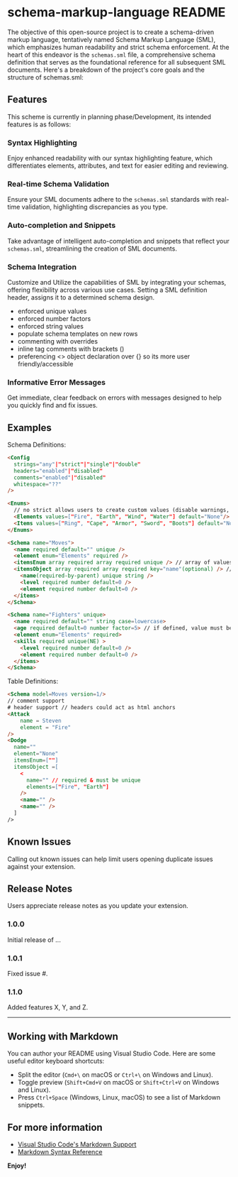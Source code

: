 # schema-markup-language README

The objective of this open-source project is to create a schema-driven markup language, tentatively named Schema Markup Language (SML), which emphasizes human readability and strict schema enforcement. At the heart of this endeavor is the `schemas.sml` file, a comprehensive schema definition that serves as the foundational reference for all subsequent SML documents. Here's a breakdown of the project's core goals and the structure of schemas.sml:

## Features

This scheme is currently in planning phase/Development, its intended features is as follows:

### Syntax Highlighting

Enjoy enhanced readability with our syntax highlighting feature, which differentiates elements, attributes, and text for easier editing and reviewing.


### Real-time Schema Validation

Ensure your SML documents adhere to the `schemas.sml` standards with real-time validation, highlighting discrepancies as you type.


### Auto-completion and Snippets

Take advantage of intelligent auto-completion and snippets that reflect your `schemas.sml`, streamlining the creation of SML documents.


### Schema Integration

Customize and Utilize the capabilities of SML by integrating your schemas, offering flexibility across various use cases. Setting a SML definition header, assigns it to a determined schema design.

- enforced unique values
- enforced number factors
- enforced string values
- populate schema templates on new rows
- commenting with overrides
- inline tag comments with brackets () 
- preferencing <> object declaration over {} so its more user friendly/accessible

### Informative Error Messages

Get immediate, clear feedback on errors with messages designed to help you quickly find and fix issues.


## Examples

Schema Definitions:
```html
<Config 
  strings="any"|"strict"|"single"|"double"
  headers="enabled"|"disabled"
  comments="enabled"|"disabled"
  whitespace="??"
/>

<Enums>
  // no strict allows users to create custom values (disable warnings, only intellisense complete
  <Elements values=["Fire", "Earth", "Wind", "Water"] default="None"/> )
  <Items values=["Ring", "Cape", "Armor", "Sword", "Boots"] default="None" strict />
</Enums>

<Schema name="Moves">
  <name required default="" unique />
  <element enum="Elements" required />
  <itemsEnum array required array required unique /> // array of values
  <itemsObject array required array required key="name"(optional) /> // array of objects
    <name(required-by-parent) unique string />
    <level required number default=0 />
    <element required number default=0 />
  </items>
</Schema>

<Schema name="Fighters" unique>
  <name required default="" string case=lowercase>
  <age required default=0 number factor=5> // if defined, value must be Mod 5 == 0
  <element enum="Elements" required>
  <skills required unique(NE) >
    <level required number default=0 />
    <element required number default=0 />
  </items>
</Schema>
```

Table Definitions:
```html
<Schema model=Moves version=1/>
// comment support
# header support // headers could act as html anchors
<Attack
    name = Steven
    element = "Fire"
/>
<Dodge
  name="" 
  element="None"
  itemsEnum=[""]
  itemsObject =[
    <
      name="" // required & must be unique
      elements=["Fire", "Earth"]
    />
    <name="" />
    <name="" />
  ] 
/>
```

## Known Issues

Calling out known issues can help limit users opening duplicate issues against your extension.

## Release Notes

Users appreciate release notes as you update your extension.

### 1.0.0

Initial release of ...

### 1.0.1

Fixed issue #.

### 1.1.0

Added features X, Y, and Z.

---

## Working with Markdown

You can author your README using Visual Studio Code. Here are some useful editor keyboard shortcuts:

* Split the editor (`Cmd+\` on macOS or `Ctrl+\` on Windows and Linux).
* Toggle preview (`Shift+Cmd+V` on macOS or `Shift+Ctrl+V` on Windows and Linux).
* Press `Ctrl+Space` (Windows, Linux, macOS) to see a list of Markdown snippets.

## For more information

* [Visual Studio Code's Markdown Support](http://code.visualstudio.com/docs/languages/markdown)
* [Markdown Syntax Reference](https://help.github.com/articles/markdown-basics/)

**Enjoy!**
